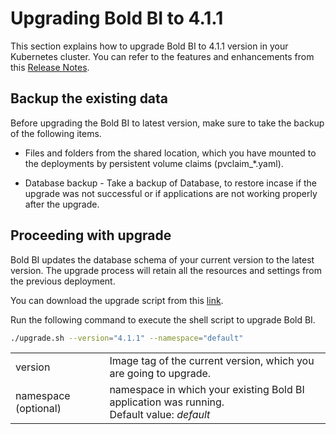 # Upgrading Bold BI to 4.1.1

This section explains how to upgrade Bold BI to 4.1.1 version in your Kubernetes cluster. You can refer to the features and enhancements from this [Release Notes](https://www.boldbi.com/release-history/enterprise/).


## Backup the existing data
Before upgrading the Bold BI to latest version, make sure to take the backup of the following items.

* Files and folders from the shared location, which you have mounted to the deployments by persistent volume claims (pvclaim_*.yaml).

* Database backup - Take a backup of Database, to restore incase if the upgrade was not successful or if applications are not working properly after the upgrade.


## Proceeding with upgrade
Bold BI updates the database schema of your current version to the latest version. The upgrade process will retain all the resources and settings from the previous deployment.

You can download the upgrade script from this [link](https://raw.githubusercontent.com/boldbi/boldbi-kubernetes/v4.1.1/deploy/upgrade.sh).

Run the following command to execute the shell script to upgrade Bold BI.

```sh
./upgrade.sh --version="4.1.1" --namespace="default"
```

<table>
    <tr>
      <td>
       version
      </td>
      <td>
      Image tag of the current version, which you are going to upgrade.
      </td>
    </tr>
    <tr>
      <td>
       namespace (optional)
      </td>
      <td>
       namespace in which your existing Bold BI application was running. </br>
       Default value: <i>default</i>
      </td>
    </tr>
</table>
